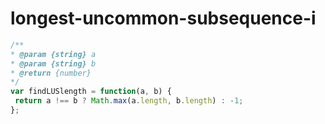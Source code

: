 
  # longest-uncommon-subsequence-i

  ```javascript
  /**
 * @param {string} a
 * @param {string} b
 * @return {number}
 */
var findLUSlength = function(a, b) {
   return a !== b ? Math.max(a.length, b.length) : -1; 
};
  ```
  